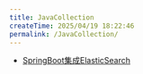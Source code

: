 ```yaml
---
title: JavaCollection
createTime: 2025/04/19 18:22:46
permalink: /JavaCollection/
---
```


- [SpringBoot集成ElasticSearch](./SpringBoot集成ElasticSearch.md)
